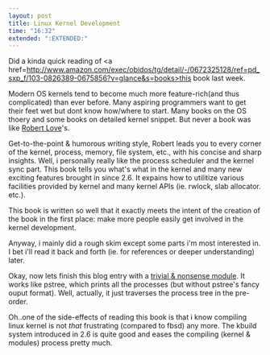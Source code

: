 ```yaml
---
layout: post
title: Linux Kernel Development
time: "16:32"
extended: ":EXTENDED:"
---
```


Did a kinda quick reading of <a href=http://www.amazon.com/exec/obidos/tg/detail/-/0672325128/ref=pd_sxp_f/103-0826389-0675856?v=glance&s=books>this book</a> last week.

Modern OS kernels tend to become much more feature-rich(and thus complicated) than ever before.  Many aspiring programmers want to get their feet wet but dont know how/where to start.  Many books on the OS thoery and some books on detailed kernel snippet. But never a book was like <a href=http://rlove.org/>Robert Love</a>'s.

Get-to-the-point & humorous writing style, Robert leads you to every corner of the kernel, process, memory, file system, etc., with his concise and sharp insights.  Well, i personally really like the process scheduler and the kernel sync part.  This book tells you what's what in the kernel and many new exciting features brought in since 2.6.  It expains how to utilitize various facilities provided by kernel and many kernel APIs (ie. rwlock, slab allocator. etc.). 

This book is written so well that it exactly meets the intent of the creation of the book in the first place: make more people easily get involved in the kernel development.

Anyway, i mainly did a rough skim except some parts i'm most interested in.
I bet i'll read it back and forth (ie. for references or deeper understanding) later. 

Okay, now lets finish this blog entry with a <a href=http://linuxfire.dhis.org/~alecs/code/pstree.c> trivial & nonsense module</a>. It works like pstree, which prints all the processes (but without pstree's fancy ouput format). Well, actually, it just traverses the process tree in the pre-order.

Oh..one of the side-effects of reading this book is that i know compiling linux kernel is not _that_ frustrating (compared to fbsd) any more. The kbuild system introduced in 2.6 is quite good and eases the compiling (kernel & modules) process pretty much.

